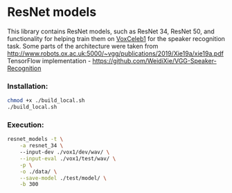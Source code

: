 # ResNet models

This library contains ResNet models, such as ResNet 34, ResNet 50, and functionality for helping 
train them on [VoxCeleb1](http://www.robots.ox.ac.uk/~vgg/data/voxceleb/vox1.html) for the speaker recognition task.
Some parts of the architecture were taken from http://www.robots.ox.ac.uk:5000/~vgg/publications/2019/Xie19a/xie19a.pdf
TensorFlow implementation - https://github.com/WeidiXie/VGG-Speaker-Recognition

### Installation:

```bash
chmod +x ./build_local.sh
./build_local.sh
```

### Execution:
```bash
resnet_models -t \
    -a resnet_34 \ 
    --input-dev ./vox1/dev/wav/ \
    --input-eval ./vox1/test/wav/ \
    -p \
    -o ./data/ \
    --save-model ./test/model/ \
    -b 300
```